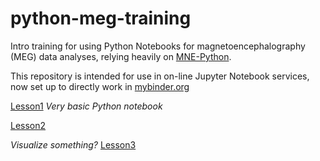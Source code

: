 # python-meg-training

Intro training for using Python Notebooks for magnetoencephalography (MEG) data analyses, relying heavily on [MNE-Python](https://mne.tools).

This repository is intended for use in on-line Jupyter Notebook services, now set up to directly work in [mybinder.org](https://mybinder.org)

[Lesson1](https://mybinder.org/v2/gh/smonto/python-meg-training/HEAD?labpath=Lesson1.ipynb)
_Very basic Python notebook_

[Lesson2](https://mybinder.org/v2/gh/smonto/python-meg-training/HEAD?labpath=Lesson2.ipynb)

_Visualize something?_
[Lesson3](https://mybinder.org/v2/gh/smonto/python-meg-training/HEAD?labpath=Lesson3.ipynb)
